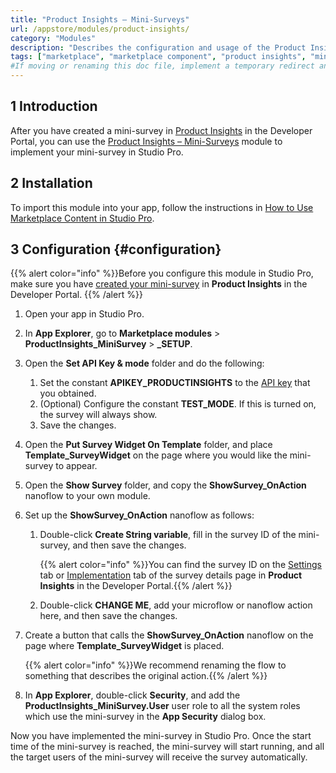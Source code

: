 ```yaml
---
title: "Product Insights – Mini-Surveys"
url: /appstore/modules/product-insights/
category: "Modules"
description: "Describes the configuration and usage of the Product Insights – Mini-Surveys module, which is available in the Mendix Marketplace."
tags: ["marketplace", "marketplace component", "product insights", "mini-survey", "mini survey"]
#If moving or renaming this doc file, implement a temporary redirect and let the respective team know they should update the URL in the product. See Mapping to Products for more details. 
---
```


## 1 Introduction

After you have created a mini-survey in [Product Insights](/developerportal/collaborate/product-insights/) in the Developer Portal, you can use the [Product Insights – Mini-Surveys](https://marketplace.mendix.com/link/component/205483) module to implement your mini-survey in Studio Pro.

## 2 Installation

To import this module into your app, follow the instructions in [How to Use Marketplace Content in Studio Pro](/appstore/general/app-store-content/).

## 3 Configuration {#configuration}

{{% alert color="info" %}}Before you configure this module in Studio Pro, make sure you have  [created your mini-survey](/developerportal/collaborate/product-insights/#create-survey) in **Product Insights** in the Developer Portal. {{% /alert %}}

1. Open your app in Studio Pro.

2. In **App Explorer**, go to **Marketplace modules** > **ProductInsights_MiniSurvey** > **_SETUP**.

3. Open the **Set API Key & mode** folder and do the following:

   1. Set the constant **APIKEY_PRODUCTINSIGHTS** to the [API key](/developerportal/collaborate/product-insights/#obtain-api-key) that you obtained.
   2. (Optional) Configure the constant **TEST_MODE**. If this is turned on, the survey will always show.
   3. Save the changes.

4. Open the **Put Survey Widget On Template** folder, and place **Template_SurveyWidget** on the page where you would like the mini-survey to appear.

5. Open the **Show Survey** folder, and copy the **ShowSurvey_OnAction** nanoflow to your own module.

6. Set up the **ShowSurvey_OnAction** nanoflow as follows:

   1. Double-click **Create String variable**, fill in the survey ID of the mini-survey, and then save the changes.

      {{% alert color="info" %}}You can find the survey ID on the [Settings](/developerportal/collaborate/product-insights/#survey-details-settings) tab or [Implementation](/developerportal/collaborate/product-insights/#survey-details-implementation) tab of the survey details page in **Product Insights** in the Developer Portal.{{% /alert %}}

   2. Double-click **CHANGE ME**, add your microflow or nanoflow action here, and then save the changes.

7. Create a button that calls the **ShowSurvey_OnAction** nanoflow on the page where **Template_SurveyWidget** is placed. 

   {{% alert color="info" %}}We recommend renaming the flow to something that describes the original action.{{% /alert %}}

8. In **App Explorer**, double-click **Security**, and add the **ProductInsights_MiniSurvey.User** user role to all the system roles which use the mini-survey in the **App Security** dialog box.

Now you have implemented the mini-survey in Studio Pro. Once the start time of the mini-survey is reached, the mini-survey will start running, and all the target users of the mini-survey will receive the survey automatically.
